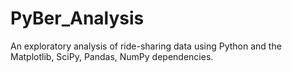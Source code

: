 # PyBer_Analysis
An exploratory analysis of ride-sharing data using Python and the Matplotlib, SciPy, Pandas, NumPy dependencies. 
